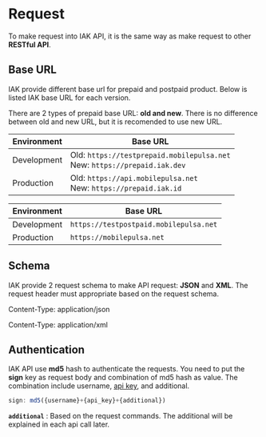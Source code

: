 # Request

To make request into IAK API, it is the same way as make request to other **RESTful API**.

## Base URL

IAK provide different base url for prepaid and postpaid product. Below is listed IAK base URL for each version.

<!--
type: tab
title: Prepaid
-->

There are 2 types of prepaid base URL: **old and new**. There is no difference between old and new URL, but it is recomended to use new URL.

Environment | Base URL 
----------|---------
Development | Old: `https://testprepaid.mobilepulsa.net` <br> New: `https://prepaid.iak.dev`
Production | Old: `https://api.mobilepulsa.net` <br> New: `https://prepaid.iak.id`

<!--
type: tab
title: Postpaid
-->

Environment | Base URL 
----------|---------
Development | `https://testpostpaid.mobilepulsa.net`
Production | `https://mobilepulsa.net`

<!-- type: tab-end -->

## Schema

IAK provide 2 request schema to make API request: **JSON** and **XML**. The request header must appropriate based on the request schema.


<!--
type: tab
title: JSON
-->

Content-Type: application/json

<!--
type: tab
title: XML
-->

Content-Type: application/xml

<!-- type: tab-end -->

## Authentication

IAK API use **md5** hash to authenticate the requests. You need to put the **sign** key as request body and combination of md5 hash as value. The combination include username, [api key](https://api.iak.id/docs/developer/docs/integration/api-key.md), and additional.

```javascript
sign: md5({username}+{api_key}+{additional})
```

**`additional`** : Based on the request commands. The additional will be explained in each api call later.

